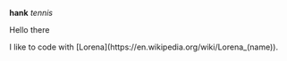 **hank**
*tennis*
<p>Hello there</p> 
I like to code with [Lorena](https://en.wikipedia.org/wiki/Lorena_(name)).